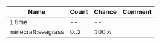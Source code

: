 | Name               | Count | Chance | Comment |
| ------------------ | ----- | ------ | ------- |
| 1 time             |    -- |     -- |         |
| minecraft:seagrass |  0..2 |   100% |         |